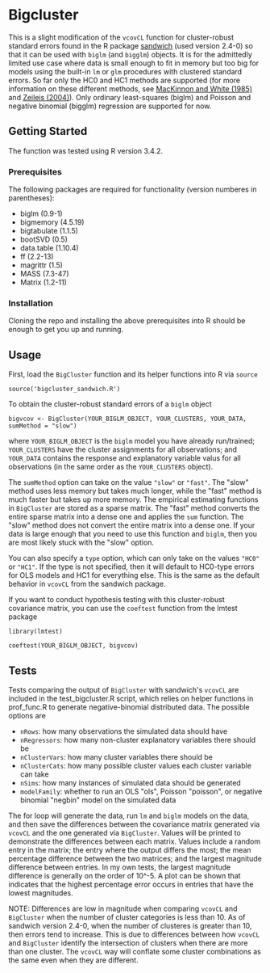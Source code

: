 # Bigcluster

This is a slight modification of the `vcovCL` function for cluster-robust standard errors found in the R package [sandwich](https://cran.r-project.org/web/packages/sandwich/index.html) (used version 2.4-0) so that it can be used with `biglm` (and `bigglm`) objects. It is for the admittedly limited use case where data is small enough to fit in memory but too big for models using the built-in `lm` or `glm` procedures with clustered standard errors. So far only the HC0 and HC1 methods are supported (for more information on these different methods, see [MacKinnon and White (1985)](http://qed.econ.queensu.ca/working_papers/papers/qed_wp_537.pdf) and [Zeileis (2004)](https://www.jstatsoft.org/article/view/v011i10)). Only ordinary least-squares (biglm) and Poisson and negative binomial (bigglm) regression are supported for now.

## Getting Started

The function was tested using R version 3.4.2. 

### Prerequisites

The following packages are required for functionality (version numberes in parentheses):
* biglm (0.9-1)
* bigmemory (4.5.19)
* bigtabulate (1.1.5)
* bootSVD (0.5)
* data.table (1.10.4)
* ff (2.2-13)
* magrittr (1.5)
* MASS (7.3-47)
* Matrix (1.2-11)

### Installation

Cloning the repo and installing the above prerequisites into R should be enough to get you up and running.

## Usage

First, load the `BigCluster` function and its helper functions into R via `source`
```
source('bigcluster_sandwich.R')
```

To obtain the cluster-robust standard errors of a `biglm` object

```
bigvcov <- BigCluster(YOUR_BIGLM_OBJECT, YOUR_CLUSTERS, YOUR_DATA, sumMethod = "slow")
```

where `YOUR_BIGLM_OBJECT` is the `biglm` model you have already run/trained; `YOUR_CLUSTERS` have the cluster assignments for all observations; and `YOUR_DATA` contains the response and explanatory variable valus for all observations (in the same order as the `YOUR_CLUSTERS` object). 

The `sumMethod` option can take on the value `"slow"` or `"fast"`. The "slow" method uses less memory but takes much longer, while the "fast" method is much faster but takes up more memory. The empirical estimating functions in `BigCluster` are stored as a sparse matrix. The "fast" method converts the entire sparse matrix into a dense one and applies the `sum` function. The "slow" method does not convert the entire matrix into a dense one. If your data is large enough that you need to use this function and `biglm`, then you are most likely stuck with the "slow" option.

You can also specify a `type` option, which can only take on the values `"HC0"` or `"HC1"`. If the type is not specified, then it will default to HC0-type errors for OLS models and HC1 for everything else. This is the same as the default behavior in `vcovCL` from the sandwich package. 

If you want to conduct hypothesis testing with this cluster-robust covariance matrix, you can use the `coeftest` function from the lmtest package

```
library(lmtest)

coeftest(YOUR_BIGLM_OBJECT, bigvcov)
```

## Tests

Tests comparing the output of `BigCluster` with sandwich's `vcovCL` are included in the test\_bigcluster.R script, which relies on helper functions in prof\_func.R to generate negative-binomial distributed data. The possible options are
* `nRows`: how many observations the simulated data should have
* `nRegressors`: how many non-cluster explanatory variables there should be
* `nClusterVars`: how many cluster variables there should be
* `nClusterCats`: how many possible cluster values each cluster variable can take
* `nSims`: how many instances of simulated data should be generated
* `modelFamily`: whether to run an OLS "ols", Poisson "poisson", or negative binomial "negbin" model on the simulated data

The for loop will generate the data, run `lm` and `biglm` models on the data, and then save the differences between the covariance matrix generated via `vcovCL` and the one generated via `BigCluster`. Values will be printed to demonstrate the differences between each matrix. Values include a random entry in the matrix; the entry where the output differs the most; the mean percentage difference between the two matrices; and the largest magnitude difference between entries. In my own tests, the largest magnitude difference is generally on the order of 10^-5. A plot can be shown that indicates that the highest percentage error occurs in entries that have the lowest magnitudes.

NOTE: Differences are low in magnitude when comparing `vcovCL` and `BigCluster` when the number of cluster categories is less than 10. As of sandwich version 2.4-0, when the number of clusteres is greater than 10, then errors tend to increase. This is due to differences between how `vcovCL` and `BigCluster` identify the intersection of clusters when there are more than one cluster. The `vcovCL` way will conflate some cluster combinations as the same even when they are different.

